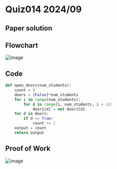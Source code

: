 # Quiz014 2024/09

## Paper solution

## Flowchart
![image](https://github.com/user-attachments/assets/0da53646-0c29-411f-b6d2-4e8bf8ab29ba)

## Code
```.py
def open_doors(num_students):
    count = 0
    doors = [False]*num_students
    for i in range(num_students):
        for d in range(i, num_students, i + 1):
            doors[d] = not doors[d]
    for d in doors:
        if d == True:
            count += 1
    output = count
    return output
```

## Proof of Work
![image](https://github.com/user-attachments/assets/05061978-d694-461c-a022-4cf0bf49d54d)
